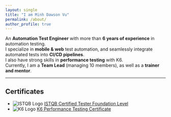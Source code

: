 ```yaml
---
layout: single
title: "I am Minh Dawson Vu"
permalink: /about/
author_profile: true
---
```


An **Automation Test Engineer** with more than **6 years of experience** in automation testing.  
I specialize in **mobile & web** test automation, and seamlessly integrate automated tests into **CI/CD pipelines**.  
I also have strong skills in **performance testing** with K6.  
Currently, I am a **Team Lead** (managing 10 members), as well as a **trainer and mentor**.

---

## Certificates

- ![ISTQB Logo](https://www.istqb.org/images/istqb-logo-80.png) [ISTQB Certified Tester Foundation Level](https://www.istqb.org/certification-path-root/foundation-level-certification.html)
- ![K6 Logo](https://k6.io/img/favicon-32x32.png) [K6 Performance Testing Certificate](https://k6.io/certification/your-certificate-link)